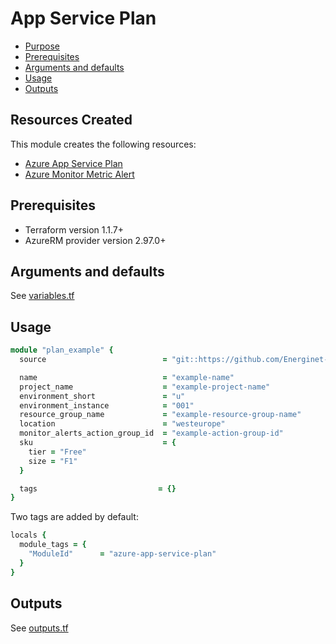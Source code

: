 # App Service Plan

- [Purpose](#purpose)
- [Prerequisites](#prerequisites)
- [Arguments and defaults](#arguments-and-defaults)
- [Usage](#usage)
- [Outputs](#outputs)

## Resources Created

This module creates the following resources:

- [Azure App Service Plan](https://registry.terraform.io/providers/hashicorp/azurerm/latest/docs/resources/app_service_plan)
- [Azure Monitor Metric Alert](https://registry.terraform.io/providers/hashicorp/azurerm/latest/docs/resources/monitor_metric_alert)

## Prerequisites

- Terraform version 1.1.7+
- AzureRM provider version 2.97.0+

## Arguments and defaults

See [variables.tf](./variables.tf)

## Usage

```ruby
module "plan_example" {
  source                          = "git::https://github.com/Energinet-DataHub/geh-terraform-modules.git//azure/app-service-plan?ref=7.0.0"

  name                            = "example-name"
  project_name                    = "example-project-name"
  environment_short               = "u"
  environment_instance            = "001"
  resource_group_name             = "example-resource-group-name"
  location                        = "westeurope"
  monitor_alerts_action_group_id  = "example-action-group-id"
  sku                             = {
    tier = "Free"
    size = "F1"
  }

  tags                           = {}
}
```

Two tags are added by default:

```ruby
locals {
  module_tags = {
    "ModuleId"      = "azure-app-service-plan"
  }
}
```

## Outputs

See [outputs.tf](./outputs.tf)
